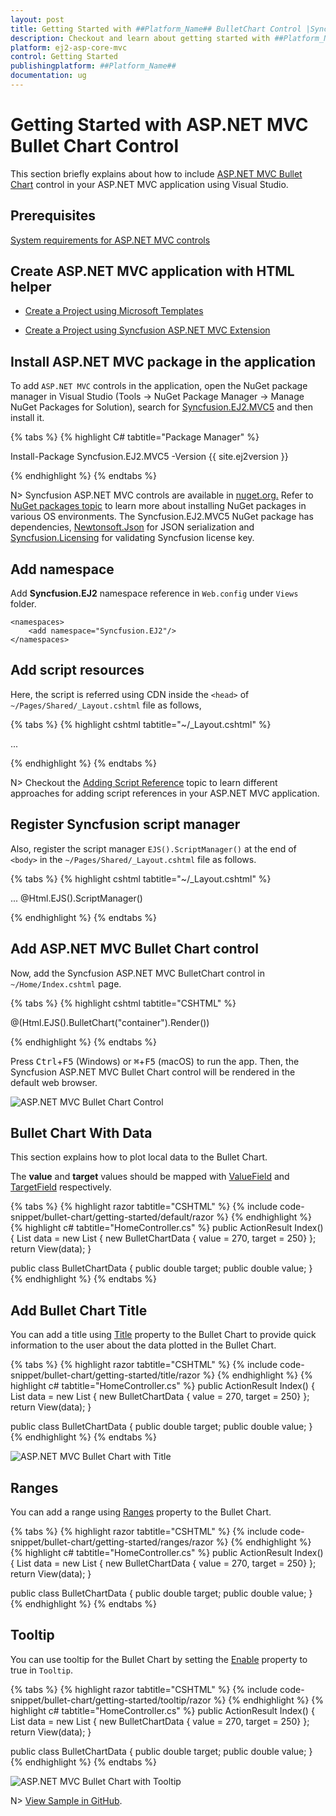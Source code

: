 ```yaml
---
layout: post
title: Getting Started with ##Platform_Name## BulletChart Control |Syncfusion
description: Checkout and learn about getting started with ##Platform_Name## BulletChart control of Syncfusion Essential JS 2 and more details.
platform: ej2-asp-core-mvc
control: Getting Started
publishingplatform: ##Platform_Name##
documentation: ug
---
```



# Getting Started with ASP.NET MVC Bullet Chart Control

This section briefly explains about how to include [ASP.NET MVC Bullet Chart](https://www.syncfusion.com/aspnet-mvc-ui-controls/bullet-chart) control in your ASP.NET MVC application using Visual Studio.

## Prerequisites

[System requirements for ASP.NET MVC controls](https://ej2.syncfusion.com/aspnetmvc/documentation/system-requirements)

## Create ASP.NET MVC application with HTML helper

* [Create a Project using Microsoft Templates](https://learn.microsoft.com/en-us/aspnet/mvc/overview/getting-started/introduction/getting-started#create-your-first-app)

* [Create a Project using Syncfusion ASP.NET MVC Extension](https://ej2.syncfusion.com/aspnetmvc/documentation/getting-started/project-template)

## Install ASP.NET MVC package in the application

To add `ASP.NET MVC` controls in the application, open the NuGet package manager in Visual Studio (Tools → NuGet Package Manager → Manage NuGet Packages for Solution), search for [Syncfusion.EJ2.MVC5](https://www.nuget.org/packages/Syncfusion.EJ2.MVC5) and then install it.

{% tabs %}
{% highlight C# tabtitle="Package Manager" %}

Install-Package Syncfusion.EJ2.MVC5 -Version {{ site.ej2version }}

{% endhighlight %}
{% endtabs %}

N> Syncfusion ASP.NET MVC controls are available in [nuget.org.](https://www.nuget.org/packages?q=syncfusion.EJ2) Refer to [NuGet packages topic](https://ej2.syncfusion.com/aspnetmvc/documentation/nuget-packages) to learn more about installing NuGet packages in various OS environments. The Syncfusion.EJ2.MVC5 NuGet package has dependencies, [Newtonsoft.Json](https://www.nuget.org/packages/Newtonsoft.Json/) for JSON serialization and [Syncfusion.Licensing](https://www.nuget.org/packages/Syncfusion.Licensing/) for validating Syncfusion license key.

## Add namespace

Add **Syncfusion.EJ2** namespace reference in `Web.config` under `Views` folder.

```
<namespaces>
    <add namespace="Syncfusion.EJ2"/>
</namespaces>
```

## Add script resources

Here, the script is referred using CDN inside the `<head>` of `~/Pages/Shared/_Layout.cshtml` file as follows,

{% tabs %}
{% highlight cshtml tabtitle="~/_Layout.cshtml" %}

<head>
    ...
    <!-- Syncfusion ASP.NET MVC controls scripts -->
    <script src="https://cdn.syncfusion.com/ej2/{{ site.ej2version }}/dist/ej2.min.js"></script>
</head>

{% endhighlight %}
{% endtabs %}

N> Checkout the [Adding Script Reference](https://ej2.syncfusion.com/aspnetmvc/documentation/common/adding-script-references) topic to learn different approaches for adding script references in your ASP.NET MVC application.

## Register Syncfusion script manager

Also, register the script manager `EJS().ScriptManager()` at the end of `<body>` in the `~/Pages/Shared/_Layout.cshtml` file as follows.

{% tabs %}
{% highlight cshtml tabtitle="~/_Layout.cshtml" %}

<body>
...
    <!-- Syncfusion ASP.NET MVC Script Manager -->
    @Html.EJS().ScriptManager()
</body>

{% endhighlight %}
{% endtabs %}


## Add ASP.NET MVC Bullet Chart control

Now, add the Syncfusion ASP.NET MVC BulletChart control in `~/Home/Index.cshtml` page.

{% tabs %}
{% highlight cshtml tabtitle="CSHTML" %}

@(Html.EJS().BulletChart("container").Render())

{% endhighlight %}
{% endtabs %}

Press <kbd>Ctrl</kbd>+<kbd>F5</kbd> (Windows) or <kbd>⌘</kbd>+<kbd>F5</kbd> (macOS) to run the app. Then, the Syncfusion ASP.NET MVC Bullet Chart control will be rendered in the default web browser.

![ASP.NET MVC Bullet Chart Control](images/bullet-chart-control.png)

## Bullet Chart With Data

This section explains how to plot local data to the Bullet Chart.

The **value** and **target** values should be mapped with [ValueField](https://help.syncfusion.com/cr/aspnetmvc-js2/Syncfusion.EJ2.Charts.BulletChart.html#Syncfusion_EJ2_Charts_BulletChart_ValueField) and [TargetField](https://help.syncfusion.com/cr/aspnetmvc-js2/Syncfusion.EJ2.Charts.BulletChart.html#Syncfusion_EJ2_Charts_BulletChart_TargetField) respectively.

{% tabs %}
{% highlight razor tabtitle="CSHTML" %}
{% include code-snippet/bullet-chart/getting-started/default/razor %}
{% endhighlight %}
{% highlight c# tabtitle="HomeController.cs" %}
public ActionResult Index()
{
    List<BulletChartData> data = new List<BulletChartData>
    {
        new BulletChartData { value = 270, target = 250}
    };
    return View(data);
}

public class BulletChartData
{
    public double target;
    public double value;
}
{% endhighlight %}
{% endtabs %}

## Add Bullet Chart Title

You can add a title using [Title](https://help.syncfusion.com/cr/aspnetmvc-js2/Syncfusion.EJ2.Charts.BulletChart.html#Syncfusion_EJ2_Charts_BulletChart_Title) property to the Bullet Chart to provide quick information to the user about the data plotted in the Bullet Chart.

{% tabs %}
{% highlight razor tabtitle="CSHTML" %}
{% include code-snippet/bullet-chart/getting-started/title/razor %}
{% endhighlight %}
{% highlight c# tabtitle="HomeController.cs" %}
public ActionResult Index()
{
    List<BulletChartData> data = new List<BulletChartData>
    {
        new BulletChartData { value = 270, target = 250}
    };
    return View(data);
}

public class BulletChartData
{
    public double target;
    public double value;
}
{% endhighlight %}
{% endtabs %}

![ASP.NET MVC Bullet Chart with Title](images/bullet-chart-with-title.png)

## Ranges

You can add a range using [Ranges](https://help.syncfusion.com/cr/aspnetmvc-js2/Syncfusion.EJ2.Charts.BulletChart.html#Syncfusion_EJ2_Charts_BulletChart_Ranges) property to the Bullet Chart.

{% tabs %}
{% highlight razor tabtitle="CSHTML" %}
{% include code-snippet/bullet-chart/getting-started/ranges/razor %}
{% endhighlight %}
{% highlight c# tabtitle="HomeController.cs" %}
public ActionResult Index()
{
    List<BulletChartData> data = new List<BulletChartData>
    {
        new BulletChartData { value = 270, target = 250}
    };
    return View(data);
}

public class BulletChartData
{
    public double target;
    public double value;
}
{% endhighlight %}
{% endtabs %}

## Tooltip

You can use tooltip for the Bullet Chart by setting the [Enable](https://help.syncfusion.com/cr/aspnetmvc-js2/Syncfusion.EJ2.Charts.BulletChartBulletDataLabel.html#Syncfusion_EJ2_Charts_BulletChartBulletDataLabel_Enable) property to true in `Tooltip`.

{% tabs %}
{% highlight razor tabtitle="CSHTML" %}
{% include code-snippet/bullet-chart/getting-started/tooltip/razor %}
{% endhighlight %}
{% highlight c# tabtitle="HomeController.cs" %}
public ActionResult Index()
{
    List<BulletChartData> data = new List<BulletChartData>
    {
        new BulletChartData { value = 270, target = 250}
    };
    return View(data);
}

public class BulletChartData
{
    public double target;
    public double value;
}
{% endhighlight %}
{% endtabs %}

![ASP.NET MVC Bullet Chart with Tooltip](images/bullet-chart-with-tooltip.png)

N> [View Sample in GitHub](https://github.com/SyncfusionExamples/ASP-NET-MVC-Getting-Started-Examples/tree/main/BulletChart/ASP.NET%20MVC%20Razor%20Examples).